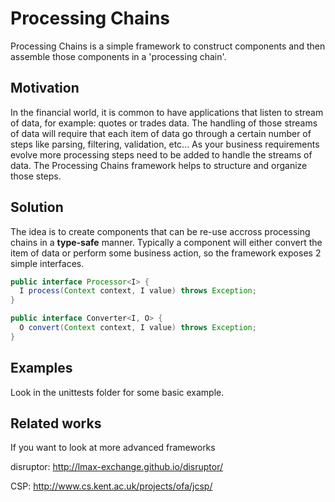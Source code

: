 Processing Chains
=================

Processing Chains is a simple framework to construct components and then assemble those components in a 
'processing chain'.

Motivation
----------

In the financial world, it is common to have applications that listen to stream of data, for example:
quotes or trades data.
The handling of those streams of data will require that each item of data go through a certain number of
steps like parsing, filtering, validation, etc...
As your business requirements evolve more processing steps need to be added to handle the streams of data.
The Processing Chains framework helps to structure and organize those steps.

Solution
--------

The idea is to create components that can be re-use accross processing chains in a **type-safe** manner.
Typically a component will either convert the item of data or perform some business action, so the framework
exposes 2 simple interfaces.

```java
public interface Processor<I> {
  I process(Context context, I value) throws Exception;
}

public interface Converter<I, O> {
  O convert(Context context, I value) throws Exception;
}
```

Examples
--------

Look in the unittests folder for some basic example.

Related works
-------------

If you want to look at more advanced frameworks

disruptor:
http://lmax-exchange.github.io/disruptor/


CSP:
http://www.cs.kent.ac.uk/projects/ofa/jcsp/
